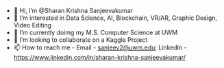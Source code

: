 - 👋 Hi, I’m @Sharan Krishna Sanjeevakumar
- 👀 I’m interested in Data Science, AI, Blockchain, VR/AR, Graphic Design, Video Editing
- 🌱 I’m currently doimg my M.S. Computer Science at UWM
- 💞️ I’m looking to collaborate on a Kaggle Project
- 📫 How to reach me - Email - sanjeev2@uwm.edu;
                        LinkedIn - https://www.linkedin.com/in/sharan-krishna-sanjeevakumar/
                        

<!---
SharanKrishna/SharanKrishna is a ✨ special ✨ repository because its `README.md` (this file) appears on your GitHub profile.
You can click the Preview link to take a look at your changes.
--->
